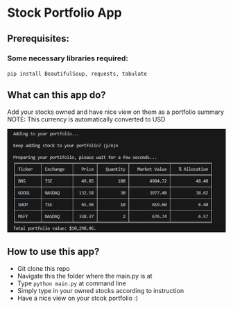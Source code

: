 # Stock Portfolio App

## Prerequisites:
### Some necessary libraries required:
`pip install BeautifulSoup, requests, tabulate`

## What can this app do?
Add your stocks owned and have nice view on them as a portfolio summary
NOTE: This currency is automatically converted to USD

![Alt Text](table.png)

## How to use this app?
- Git clone this repo
- Navigate this the folder where the main.py is at
- Type `python main.py` at command line
- Simply type in your owned stocks according to instruction
- Have a nice view on your stcok portfolio :)
